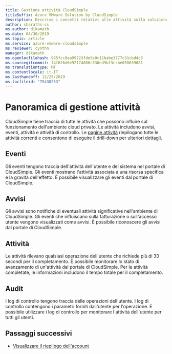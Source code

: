 ```yaml
---
title: Gestione attività CloudSimple
titleSuffix: Azure VMware Solution by CloudSimple
description: Descrive i concetti relativi alle attività sulla soluzione VMware da CloudSimple
author: sharaths-cs
ms.author: dikamath
ms.date: 04/30/2019
ms.topic: article
ms.service: azure-vmware-cloudsimple
ms.reviewer: cynthn
manager: dikamath
ms.openlocfilehash: 985fcc0aa99723fde5e0c11babe3777c31cbd4c3
ms.sourcegitcommit: f4f626d6e92174086c530ed9bf3ccbe058639081
ms.translationtype: MT
ms.contentlocale: it-IT
ms.lasthandoff: 12/25/2019
ms.locfileid: "75430253"
---
```

# <a name="activity-management-overview"></a>Panoramica di gestione attività

CloudSimple tiene traccia di tutte le attività che possono influire sul funzionamento dell'ambiente cloud privato. Le attività includono avvisi, eventi, attività e attività di controllo. Le [pagine attività](monitor-activity.md) riepilogano tutte le attività correnti e consentono di eseguire il drill-down per ulteriori dettagli.

## <a name="events"></a>Eventi

Gli eventi tengono traccia dell'attività dell'utente e del sistema nel portale di CloudSimple. Gli eventi mostrano l'attività associata a una risorsa specifica e la gravità dell'effetto.  È possibile visualizzare gli eventi dal portale di CloudSimple.

## <a name="alerts"></a>Avvisi

Gli avvisi sono notifiche di eventuali attività significative nell'ambiente di CloudSimple. Gli eventi che influiscano sulla fatturazione o sull'accesso utente vengono visualizzati come avvisi.  È possibile riconoscere gli avvisi dal portale di CloudSimple.

## <a name="tasks"></a>Attività

Le attività rilevano qualsiasi operazione dell'utente che richiede più di 30 secondi per il completamento. È possibile monitorare lo stato di avanzamento di un'attività dal portale di CloudSimple.  Per le attività completate, le informazioni includono il tempo totale per il completamento.

## <a name="audit"></a>Audit

I log di controllo tengono traccia delle operazioni dell'utente. I log di controllo contengono i parametri forniti dall'utente per l'operazione.  È possibile utilizzare i log di controllo per monitorare l'attività dell'utente per tutti gli utenti.

## <a name="next-steps"></a>Passaggi successivi

* [Visualizzare il riepilogo dell'account](account.md)
